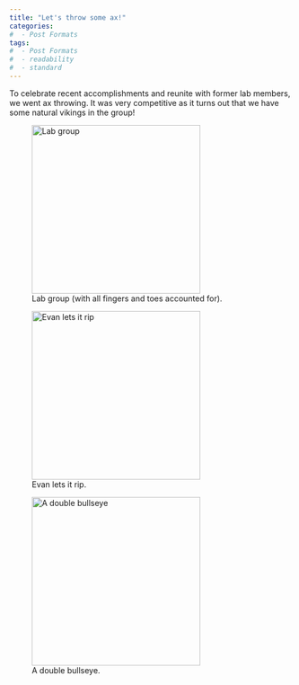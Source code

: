 ```yaml
---
title: "Let's throw some ax!"
categories:
#  - Post Formats
tags:
#  - Post Formats
#  - readability
#  - standard
---
```

To celebrate recent accomplishments and reunite with former lab members, we went ax throwing. It was very competitive as it turns out that we have some natural vikings in the group! 

<figure>
  <img src="{{site.url}}/assets/images/2023-ax-crew.jpg" class="align-center" width="300px" alt="Lab group"/>
  <figcaption>Lab group (with all fingers and toes accounted for).</figcaption>
</figure>

<figure>
  <img src="{{site.url}}/assets/images/2023-evan-ax.jpg" class="align-center" width="300px" alt="Evan lets it rip"/>
  <figcaption>Evan lets it rip.</figcaption>
</figure>

<figure>
  <img src="{{site.url}}/assets/images/2023-double-bullseye.jpg" class="align-center" width="300px" alt="A double bullseye"/>
  <figcaption>A double bullseye.</figcaption>
</figure>

